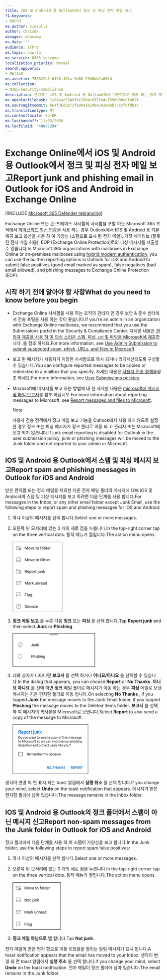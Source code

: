 ```yaml
---
title: IOS 및 Android 용 Outlook에서 정크 및 피싱 전자 메일 보고
f1.keywords:
- NOCSH
ms.author: siosulli
author: chrisda
manager: dansimp
ms.date: ''
audience: ITPro
ms.topic: how-to
ms.service: O365-seccomp
localization_priority: Normal
search.appverid:
- MET150
ms.assetid: 758822b5-0126-463a-9d08-7366bb2a807d
ms.collection:
- M365-security-compliance
description: 관리자는 iOS 및 Android 용 Outlook에서 기본적으로 제공 되는 정크 메일, 정크 메일이 아닌 경우 및 피싱 메일로 보고 옵션에 대해 알아볼 수 있습니다.
ms.openlocfilehash: 1c842ac5349f9c2804c637fa4c5598b06e8f489f
ms.sourcegitcommit: b64f36d3873fa0041b24bec029deb73ccfdfdbac
ms.translationtype: MT
ms.contentlocale: ko-KR
ms.lasthandoff: 11/03/2020
ms.locfileid: "48877294"
---
```

# <a name="report-junk-and-phishing-email-in-outlook-for-ios-and-android-in-exchange-online"></a><span data-ttu-id="44a2e-103">Exchange Online에서 iOS 및 Android 용 Outlook에서 정크 및 피싱 전자 메일 보고</span><span class="sxs-lookup"><span data-stu-id="44a2e-103">Report junk and phishing email in Outlook for iOS and Android in Exchange Online</span></span>

[!INCLUDE [Microsoft 365 Defender rebranding](../includes/microsoft-defender-for-office.md)]


<span data-ttu-id="44a2e-104">Exchange Online 또는 온-프레미스 사서함의 사서함을 포함 하는 Microsoft 365 조직에서 [하이브리드 최신 인증](https://docs.microsoft.com/microsoft-365/enterprise/hybrid-modern-auth-overview)을 사용 하는 경우 Outlook에서 IOS 및 Android 용 기본 제공 보고 옵션을 사용 하 여 가양성 (스팸으로 표시 된 전자 메일), 거짓 네거티브 (잘못 된 전자 메일 허용), EOP (Exchange Online Protection)로의 피싱 메시지를 제출할 수 있습니다.</span><span class="sxs-lookup"><span data-stu-id="44a2e-104">In Microsoft 365 organizations with mailboxes in Exchange Online or on-premises mailboxes using [hybrid modern authentication](https://docs.microsoft.com/microsoft-365/enterprise/hybrid-modern-auth-overview), you can use the built-in reporting options in Outlook for iOS and Android to submit false positives (good email marked as spam), false negatives (bad email allowed), and phishing messages to Exchange Online Protection (EOP).</span></span>

## <a name="what-do-you-need-to-know-before-you-begin"></a><span data-ttu-id="44a2e-105">시작 하기 전에 알아야 할 사항</span><span class="sxs-lookup"><span data-stu-id="44a2e-105">What do you need to know before you begin</span></span>

- <span data-ttu-id="44a2e-106">Exchange Online 사서함을 사용 하는 조직의 관리자 인 경우 보안 & 준수 센터에서 전송 포털을 사용 하는 것이 좋습니다.</span><span class="sxs-lookup"><span data-stu-id="44a2e-106">If you're an admin in an organization with Exchange Online mailboxes, we recommend that you use the Submissions portal in the Security & Compliance Center.</span></span> <span data-ttu-id="44a2e-107">자세한 내용은 [관리자 제출을 사용 하 여 의심 스러운 스팸, 피싱, url 및 파일을 Microsoft에 제출](admin-submission.md)합니다 .를 참조 하세요.</span><span class="sxs-lookup"><span data-stu-id="44a2e-107">For more information, see [Use Admin Submission to submit suspected spam, phish, URLs, and files to Microsoft](admin-submission.md).</span></span>

- <span data-ttu-id="44a2e-108">보고 된 메시지가 사용자가 지정한 사서함으로 복사 되거나 리디렉션되도록 구성할 수 있습니다.</span><span class="sxs-lookup"><span data-stu-id="44a2e-108">You can configure reported messages to be copied or redirected to a mailbox that you specify.</span></span> <span data-ttu-id="44a2e-109">자세한 내용은 [사용자 전송 정책을](user-submission.md)참조 하세요.</span><span class="sxs-lookup"><span data-stu-id="44a2e-109">For more information, see [User Submissions policies](user-submission.md).</span></span>

- <span data-ttu-id="44a2e-110">Microsoft에 메시지를 보고 하는 방법에 대 한 자세한 내용은 [microsoft에 메시지 및 파일 보고서](report-junk-email-messages-to-microsoft.md)를 참조 하십시오.</span><span class="sxs-lookup"><span data-stu-id="44a2e-110">For more information about reporting messages to Microsoft, see [Report messages and files to Microsoft](report-junk-email-messages-to-microsoft.md).</span></span>

  > [!NOTE]
  > <span data-ttu-id="44a2e-111">사용자 전송 정책에서 정크 메일 보고 기능을 Outlook에서 사용 하지 않도록 설정한 경우 정크 또는 피싱 메시지가 정크 폴더로 이동 되 고 관리자 또는 Microsoft에 보고 되지 않습니다.</span><span class="sxs-lookup"><span data-stu-id="44a2e-111">If junk email reporting is disabled for Outlook in the user submission policy, junk or phishing messages will be moved to the Junk folder and not reported to your admin or Microsoft.</span></span>

## <a name="report-spam-and-phishing-messages-in-outlook-for-ios-and-android"></a><span data-ttu-id="44a2e-112">IOS 및 Android 용 Outlook에서 스팸 및 피싱 메시지 보고</span><span class="sxs-lookup"><span data-stu-id="44a2e-112">Report spam and phishing messages in Outlook for iOS and Android</span></span>

<span data-ttu-id="44a2e-113">받은 편지함 또는 정크 메일을 제외한 다른 전자 메일 폴더의 메시지에 대해 iOS 및 Android의 스팸 및 피싱 메시지를 보고 하려면 다음 단계를 사용 합니다.</span><span class="sxs-lookup"><span data-stu-id="44a2e-113">For messages in the Inbox, or any other email folder except Junk Email, use the following steps to report spam and phishing messages for iOS and Android:</span></span>

1. <span data-ttu-id="44a2e-114">하나 이상의 메시지를 선택 합니다.</span><span class="sxs-lookup"><span data-stu-id="44a2e-114">Select one or more messages.</span></span>
2. <span data-ttu-id="44a2e-115">오른쪽 위 모서리에 있는 3 개의 세로 점을 누릅니다.</span><span class="sxs-lookup"><span data-stu-id="44a2e-115">In the top-right corner tap on the three vertical dots.</span></span> <span data-ttu-id="44a2e-116">동작 메뉴가 열립니다.</span><span class="sxs-lookup"><span data-stu-id="44a2e-116">The action menu opens.</span></span>

   ![작업 메뉴에서 정크 또는 피싱 전자 메일 보고](../../media/Android-report-as-junk-dialog.png)

3. <span data-ttu-id="44a2e-118">**정크 메일 보고** 를 누른 다음 **정크** 또는 **피싱** 을 선택 합니다.</span><span class="sxs-lookup"><span data-stu-id="44a2e-118">Tap **Report junk** and then select **Junk** or **Phishing**.</span></span>

   ![정크 또는 피싱 전자 메일 보고](../../media/Android-report-junk-or-phishing.png)

4. <span data-ttu-id="44a2e-120">대화 상자가 나타나면 **보고서** 를 선택 하거나 **아니요/아니요** 를 선택할 수 있습니다.</span><span class="sxs-lookup"><span data-stu-id="44a2e-120">In the dialog that appears, you can choose **Report** or **No Thanks**.</span></span> <span data-ttu-id="44a2e-121">**아니요 아니요** 를 선택 하면 **정크** 메일 폴더로 메시지가 이동 하는 경우 **피싱** 메일로 보낸 메시지는 지운 편지함 폴더로 이동 됩니다.</span><span class="sxs-lookup"><span data-stu-id="44a2e-121">On selecting **No Thanks** , if you tapped **Junk** the message moves to the Junk Email folder, if you tapped **Phishing** the message moves to the Deleted Items folder.</span></span> <span data-ttu-id="44a2e-122">**보고서** 를 선택 하 여 메시지의 복사본을 Microsoft로 보냅니다.</span><span class="sxs-lookup"><span data-stu-id="44a2e-122">Select **Report** to also send a copy of the message to Microsoft.</span></span>

   ![정크 또는 피싱 전자 메일 보고 옵션 보고](../../media/Android-junk-email-reporting-options.png)

<span data-ttu-id="44a2e-124">생각이 변경 되 면 표시 되는 toast 알림에서 **실행 취소** 를 선택 합니다.</span><span class="sxs-lookup"><span data-stu-id="44a2e-124">If you change your mind, select **Undo** on the toast notification that appears.</span></span> <span data-ttu-id="44a2e-125">메시지가 받은 편지함 폴더에 남아 있습니다.</span><span class="sxs-lookup"><span data-stu-id="44a2e-125">The message remains in the Inbox folder.</span></span>

## <a name="report-non-spam-messages-from-the-junk-folder-in-outlook-for-ios-and-android"></a><span data-ttu-id="44a2e-126">IOS 및 Android 용 Outlook의 정크 폴더에서 스팸이 아닌 메시지 신고</span><span class="sxs-lookup"><span data-stu-id="44a2e-126">Report non-spam messages from the Junk folder in Outlook for iOS and Android</span></span>

<span data-ttu-id="44a2e-127">정크 폴더에서 다음 단계를 사용 하 여 스팸이 가양성을 보고 합니다.</span><span class="sxs-lookup"><span data-stu-id="44a2e-127">In the Junk folder, use the following steps to report spam false positives:</span></span>

1. <span data-ttu-id="44a2e-128">하나 이상의 메시지를 선택 합니다.</span><span class="sxs-lookup"><span data-stu-id="44a2e-128">Select one or more messages.</span></span>
2. <span data-ttu-id="44a2e-129">오른쪽 위 모서리에 있는 3 개의 세로 점을 누릅니다.</span><span class="sxs-lookup"><span data-stu-id="44a2e-129">In the top-right corner tap on the three vertical dots.</span></span> <span data-ttu-id="44a2e-130">동작 메뉴가 열립니다.</span><span class="sxs-lookup"><span data-stu-id="44a2e-130">The action menu opens.</span></span>

   ![작업 메뉴에서 정크 메일 아님으로 보고](../../media/Android-not-junk-email.png)

3. <span data-ttu-id="44a2e-132">**정크 메일 아님으로** 탭 합니다.</span><span class="sxs-lookup"><span data-stu-id="44a2e-132">Tap **Not junk**.</span></span>

<span data-ttu-id="44a2e-133">전자 메일이 받은 편지 함으로 이동 되었음을 알리는 알림 메시지가 표시 됩니다.</span><span class="sxs-lookup"><span data-stu-id="44a2e-133">A toast notification appears that the email has moved to your Inbox.</span></span> <span data-ttu-id="44a2e-134">생각이 변경 되 면 toast 알림에서 **실행 취소** 를 선택 합니다.</span><span class="sxs-lookup"><span data-stu-id="44a2e-134">If you change your mind, select **Undo** on the toast notification.</span></span> <span data-ttu-id="44a2e-135">전자 메일이 정크 폴더에 남아 있습니다.</span><span class="sxs-lookup"><span data-stu-id="44a2e-135">The email remains in the Junk folder.</span></span>
